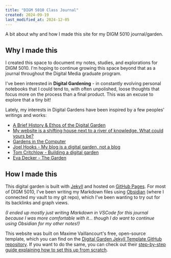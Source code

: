```yaml
---
title: "DIGM 5010 Class Journal"
created: 2024-09-19
last_modified_at: 2024-12-05
---
```


<div class="overview">
A bit about why and how I made this site for my DIGM 5010 journal/garden.
</div>

## Why I made this

I created this space to document my notes, studies, and explorations for DIGM 5010. I'm hoping to continue growing this space beyond that as a journal throughout the Digital Media graduate program.

I've been interested in **Digital Gardening** - in constantly evolving personal notebooks that I could tend to, with often unpolished, loose thoughts that focus more on the process than a final product. This was an excuse to explore that a tiny bit!

Lately, my interests in Digital Gardens have been inspired by a few peoples' writings and works:

- [A Brief History & Ethos of the Digital Garden](https://maggieappleton.com/garden-history)
- [My website is a shifting house next to a river of knowledge. What could yours be?](https://thecreativeindependent.com/essays/laurel-schwulst-my-website-is-a-shifting-house-next-to-a-river-of-knowledge-what-could-yours-be/)
- [Gardens in the Computer](https://hypha.coop/dripline/gardens-in-the-computer/)
- [Joel Hooks - My blog is a digital garden, not a blog](https://joelhooks.com/digital-garden)
- [Tom Critchlow - Building a digital garden](https://tomcritchlow.com/2019/02/17/building-digital-garden/)
- [Eva Decker - The Garden](https://eva.town/garden)

## How I made this

This digital garden is built with [Jekyll](https://jekyllrb.com/) and hosted on [GitHub Pages](https://pages.github.com/). For most of DIGM 5010, I've been writing my Markdown files using [Obsidian](https://obsidian.md/) (where I connected my vault to my git repo), which I've been wanting to try out for its backlinks and graph views.

*(I ended up mostly just writing Markdown in VSCode for this journal because I was more comfortable with it... though I do want to continue using Obsidian for my other notes!)*

This website was built on Maxime Vaillancourt's free, open-source template, which you can find on the [Digital Garden Jekyll Template GitHub repository](https://github.com/maximevaillancourt/digital-garden-jekyll-template). If you want to do the same, you can check out their [step-by-step guide explaining how to set this up from scratch](https://maximevaillancourt.com/blog/setting-up-your-own-digital-garden-with-jekyll).